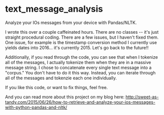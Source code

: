 # text_message_analysis
Analyze your IOs messages from your device with Pandas/NLTK.

I wrote this over a couple caffeinated hours. There are no classes -- it's just
straight procedural coding. There are a few issues, but I haven't fixed them. 
One issue, for example is the timestamp conversion method I currently use
yields dates into 2016... it's currently 2015. Let's go back to the future!!

Additionally, if you read through the code, you can see that when I tokenize 
all of the messages, I actually tokenize them when they are in a massive 
message string. I chose to concatenate every single text message into a 
"corpus." You don't have to do it this way. Instead, you can iterate through
all of the messages and tokenzie each one individually. 

If you like this code, or want to fix things, feel free.

And you can read more about this project on my blog here:
http://sweet-as-tandy.com/2015/06/26/how-to-retrieve-and-analyze-your-ios-messages-with-python-pandas-and-nltk/
